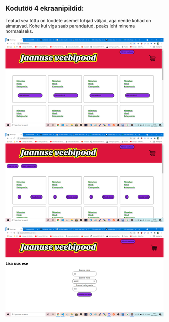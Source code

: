 
## Kodutöö 4 ekraanipildid:   

Teatud vea tõttu on toodete asemel tühjad väljad, aga nende kohad on aimatavad. 
Kohe kui viga saab parandatud, peaks leht minema normaalseks. 

![1. pilt](readme-failid/1f.png)  

![2. pilt](readme-failid/2f.png)  

![2. pilt](readme-failid/3f.png)  
